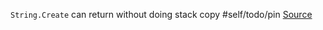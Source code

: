 `String.Create` can return without doing stack copy
#self/todo/pin
[Source](https://www.meziantou.net/some-performance-tricks-with-dotnet-strings.htm)